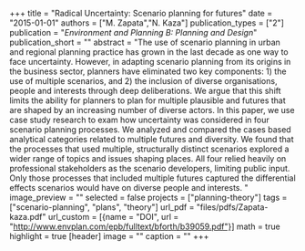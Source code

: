 +++
title = "Radical Uncertainty: Scenario planning for futures"
date = "2015-01-01"
authors = ["M. Zapata","N. Kaza"]
publication_types = ["2"]
publication = "_Environment and Planning B: Planning and Design_"
publication_short = ""
abstract = "The use of scenario planning in urban and regional planning practice has grown in the last decade as one way to face uncertainty. However, in adapting scenario planning from its origins in the business sector, planners have eliminated two key components: 1) the use of multiple scenarios, and 2) the inclusion of diverse organisations, people and interests through deep deliberations. We argue that this shift limits the ability for planners to plan for multiple plausible and futures that are shaped by an increasing number of diverse actors. In this paper, we use case study research to exam how uncertainty was considered in four scenario planning processes. We analyzed and compared the cases based analytical categories related to multiple futures and diversity. We found that the processes that used multiple, structurally distinct scenarios explored a wider range of topics and issues shaping places. All four relied heavily on professional stakeholders as the scenario developers, limiting public input. Only those processes that included multiple futures captured the differential effects scenarios would have on diverse people and interests. "
image_preview = ""
selected = false
projects = ["planning-theory"]
tags = ["scenario-planning", "plans", "theory"]
url_pdf = "files/pdfs/Zapata-kaza.pdf"
url_custom = [{name = "DOI", url = "http://www.envplan.com/epb/fulltext/bforth/b39059.pdf"}]
math = true
highlight = true
[header]
image = ""
caption = ""
+++

